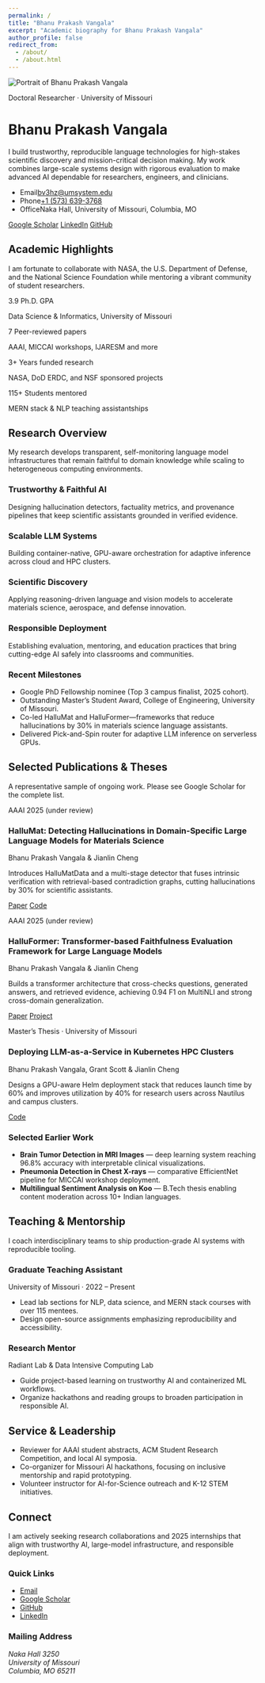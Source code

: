 ```yaml
---
permalink: /
title: "Bhanu Prakash Vangala"
excerpt: "Academic biography for Bhanu Prakash Vangala"
author_profile: false
redirect_from:
  - /about/
  - /about.html
---
```


<div class="academic-hero" id="profile">
  <div class="hero-card">
    <div class="hero-image">
      <img src="{{ 'images/Bhanu1.jpg' | relative_url }}" alt="Portrait of Bhanu Prakash Vangala">
    </div>
    <div class="hero-details">
      <p class="hero-eyebrow">Doctoral Researcher · University of Missouri</p>
      <h1 class="hero-name">Bhanu Prakash Vangala</h1>
      <p class="hero-lede">I build trustworthy, reproducible language technologies for high-stakes scientific discovery and mission-critical decision making. My work combines large-scale systems design with rigorous evaluation to make advanced AI dependable for researchers, engineers, and clinicians.</p>
      <ul class="hero-contact">
        <li><span>Email</span><a href="mailto:bv3hz@umsystem.edu">bv3hz@umsystem.edu</a></li>
        <li><span>Phone</span><a href="tel:+15736393768">+1 (573) 639-3768</a></li>
        <li><span>Office</span>Naka Hall, University of Missouri, Columbia, MO</li>
      </ul>
      <div class="hero-actions">
        <a class="button" href="https://scholar.google.com/citations?user=4FA6C0AAAAAJ" target="_blank" rel="noopener">Google Scholar</a>
        <a class="button button--ghost" href="https://www.linkedin.com/in/vangalabhanuprakash/" target="_blank" rel="noopener">LinkedIn</a>
        <a class="button button--ghost" href="https://github.com/bhanuprakashvangala" target="_blank" rel="noopener">GitHub</a>
      </div>
    </div>
  </div>
</div>

<section class="section" aria-labelledby="career-highlights">
  <div class="section__header">
    <h2 id="career-highlights">Academic Highlights</h2>
    <p>I am fortunate to collaborate with NASA, the U.S. Department of Defense, and the National Science Foundation while mentoring a vibrant community of student researchers.</p>
  </div>
  <div class="metric-grid">
    <div class="metric-card">
      <span class="metric-card__value">3.9</span>
      <span class="metric-card__label">Ph.D. GPA</span>
      <p class="metric-card__detail">Data Science &amp; Informatics, University of Missouri</p>
    </div>
    <div class="metric-card">
      <span class="metric-card__value">7</span>
      <span class="metric-card__label">Peer-reviewed papers</span>
      <p class="metric-card__detail">AAAI, MICCAI workshops, IJARESM and more</p>
    </div>
    <div class="metric-card">
      <span class="metric-card__value">3+</span>
      <span class="metric-card__label">Years funded research</span>
      <p class="metric-card__detail">NASA, DoD ERDC, and NSF sponsored projects</p>
    </div>
    <div class="metric-card">
      <span class="metric-card__value">115+</span>
      <span class="metric-card__label">Students mentored</span>
      <p class="metric-card__detail">MERN stack &amp; NLP teaching assistantships</p>
    </div>
  </div>
</section>

<section class="section" id="research" aria-labelledby="research-overview">
  <div class="section__header">
    <h2 id="research-overview">Research Overview</h2>
    <p>My research develops transparent, self-monitoring language model infrastructures that remain faithful to domain knowledge while scaling to heterogeneous computing environments.</p>
  </div>
  <div class="focus-grid">
    <article class="focus-card">
      <h3>Trustworthy &amp; Faithful AI</h3>
      <p>Designing hallucination detectors, factuality metrics, and provenance pipelines that keep scientific assistants grounded in verified evidence.</p>
    </article>
    <article class="focus-card">
      <h3>Scalable LLM Systems</h3>
      <p>Building container-native, GPU-aware orchestration for adaptive inference across cloud and HPC clusters.</p>
    </article>
    <article class="focus-card">
      <h3>Scientific Discovery</h3>
      <p>Applying reasoning-driven language and vision models to accelerate materials science, aerospace, and defense innovation.</p>
    </article>
    <article class="focus-card">
      <h3>Responsible Deployment</h3>
      <p>Establishing evaluation, mentoring, and education practices that bring cutting-edge AI safely into classrooms and communities.</p>
    </article>
  </div>
  <div class="section__body">
    <h3 class="section__subtitle">Recent Milestones</h3>
    <ul class="checklist">
      <li>Google PhD Fellowship nominee (Top 3 campus finalist, 2025 cohort).</li>
      <li>Outstanding Master’s Student Award, College of Engineering, University of Missouri.</li>
      <li>Co-led HalluMat and HalluFormer—frameworks that reduce hallucinations by 30% in materials science language assistants.</li>
      <li>Delivered Pick-and-Spin router for adaptive LLM inference on serverless GPUs.</li>
    </ul>
  </div>
</section>

<section class="section" id="publications" aria-labelledby="selected-publications">
  <div class="section__header">
    <h2 id="selected-publications">Selected Publications &amp; Theses</h2>
    <p>A representative sample of ongoing work. Please see Google Scholar for the complete list.</p>
  </div>
  <div class="publication-list">
    <article class="publication-card">
      <p class="publication-card__venue">AAAI 2025 (under review)</p>
      <h3 class="publication-card__title">HalluMat: Detecting Hallucinations in Domain-Specific Large Language Models for Materials Science</h3>
      <p class="publication-card__authors">Bhanu Prakash Vangala &amp; Jianlin Cheng</p>
      <p class="publication-card__summary">Introduces HalluMatData and a multi-stage detector that fuses intrinsic verification with retrieval-based contradiction graphs, cutting hallucinations by 30% for scientific assistants.</p>
      <div class="publication-card__links">
        <a href="https://drive.google.com/file/d/1oMbe8br7-wm7NLkrOFbFGtT2vUlxdCTn/view?usp=drive_link" target="_blank" rel="noopener">Paper</a>
        <a href="https://github.com/bhanuprakashvangala/HalluDetection" target="_blank" rel="noopener">Code</a>
      </div>
    </article>
    <article class="publication-card">
      <p class="publication-card__venue">AAAI 2025 (under review)</p>
      <h3 class="publication-card__title">HalluFormer: Transformer-based Faithfulness Evaluation Framework for Large Language Models</h3>
      <p class="publication-card__authors">Bhanu Prakash Vangala &amp; Jianlin Cheng</p>
      <p class="publication-card__summary">Builds a transformer architecture that cross-checks questions, generated answers, and retrieved evidence, achieving 0.94 F1 on MultiNLI and strong cross-domain generalization.</p>
      <div class="publication-card__links">
        <a href="https://drive.google.com/file/d/1o6tqCJdhiCTAR4AEM59fV4t2VSdvS4yt/view?usp=drive_link" target="_blank" rel="noopener">Paper</a>
        <a href="https://github.com/bhanuprakashvangala/HalluDetection" target="_blank" rel="noopener">Project</a>
      </div>
    </article>
    <article class="publication-card">
      <p class="publication-card__venue">Master’s Thesis · University of Missouri</p>
      <h3 class="publication-card__title">Deploying LLM-as-a-Service in Kubernetes HPC Clusters</h3>
      <p class="publication-card__authors">Bhanu Prakash Vangala, Grant Scott &amp; Jianlin Cheng</p>
      <p class="publication-card__summary">Designs a GPU-aware Helm deployment stack that reduces launch time by 60% and improves utilization by 40% for research users across Nautilus and campus clusters.</p>
      <div class="publication-card__links">
        <a href="https://github.com/bhanuprakashvangala/LLM-as-a-Service" target="_blank" rel="noopener">Code</a>
      </div>
    </article>
  </div>
  <div class="section__body">
    <h3 class="section__subtitle">Selected Earlier Work</h3>
    <ul class="bullet-list">
      <li><strong>Brain Tumor Detection in MRI Images</strong> — deep learning system reaching 96.8% accuracy with interpretable clinical visualizations.</li>
      <li><strong>Pneumonia Detection in Chest X-rays</strong> — comparative EfficientNet pipeline for MICCAI workshop deployment.</li>
      <li><strong>Multilingual Sentiment Analysis on Koo</strong> — B.Tech thesis enabling content moderation across 10+ Indian languages.</li>
    </ul>
  </div>
</section>

<section class="section" id="teaching" aria-labelledby="teaching-outreach">
  <div class="section__header">
    <h2 id="teaching-outreach">Teaching &amp; Mentorship</h2>
    <p>I coach interdisciplinary teams to ship production-grade AI systems with reproducible tooling.</p>
  </div>
  <div class="experience-grid">
    <article class="experience-card">
      <h3>Graduate Teaching Assistant</h3>
      <p class="experience-card__meta">University of Missouri · 2022 – Present</p>
      <ul>
        <li>Lead lab sections for NLP, data science, and MERN stack courses with over 115 mentees.</li>
        <li>Design open-source assignments emphasizing reproducibility and accessibility.</li>
      </ul>
    </article>
    <article class="experience-card">
      <h3>Research Mentor</h3>
      <p class="experience-card__meta">Radiant Lab &amp; Data Intensive Computing Lab</p>
      <ul>
        <li>Guide project-based learning on trustworthy AI and containerized ML workflows.</li>
        <li>Organize hackathons and reading groups to broaden participation in responsible AI.</li>
      </ul>
    </article>
  </div>
</section>

<section class="section" id="service" aria-labelledby="service-leadership">
  <div class="section__header">
    <h2 id="service-leadership">Service &amp; Leadership</h2>
  </div>
  <ul class="bullet-list">
    <li>Reviewer for AAAI student abstracts, ACM Student Research Competition, and local AI symposia.</li>
    <li>Co-organizer for Missouri AI hackathons, focusing on inclusive mentorship and rapid prototyping.</li>
    <li>Volunteer instructor for AI-for-Science outreach and K-12 STEM initiatives.</li>
  </ul>
</section>

<section class="section" id="contact" aria-labelledby="connect">
  <div class="section__header">
    <h2 id="connect">Connect</h2>
    <p>I am actively seeking research collaborations and 2025 internships that align with trustworthy AI, large-model infrastructure, and responsible deployment.</p>
  </div>
  <div class="contact-card">
    <div>
      <h3>Quick Links</h3>
      <ul class="contact-links">
        <li><a href="mailto:bv3hz@umsystem.edu">Email</a></li>
        <li><a href="https://scholar.google.com/citations?user=4FA6C0AAAAAJ" target="_blank" rel="noopener">Google Scholar</a></li>
        <li><a href="https://github.com/bhanuprakashvangala" target="_blank" rel="noopener">GitHub</a></li>
        <li><a href="https://www.linkedin.com/in/vangalabhanuprakash/" target="_blank" rel="noopener">LinkedIn</a></li>
      </ul>
    </div>
    <div>
      <h3>Mailing Address</h3>
      <address>
        Naka Hall 3250<br>
        University of Missouri<br>
        Columbia, MO 65211
      </address>
    </div>
  </div>
</section>
